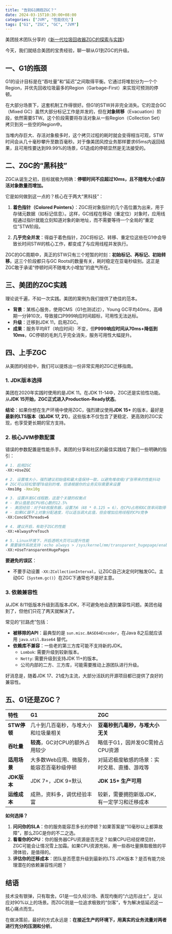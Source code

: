 ```yaml
---
title: "告别G1拥抱ZGC？"
date: 2024-03-15T10:30:00+08:00
categories: ["JVM", "性能优化"]
tags: ["G1", "ZGC", "GC", "JVM"]
---
```


美团技术团队分享的《[新一代垃圾回收器ZGC的探索与实践](https://tech.meituan.com/2020/08/06/new-zgc-practice-in-meituan.html)》

今天，我们就结合美团的宝贵经验，聊一聊从G1到ZGC的升级。

## 一、G1的瓶颈

G1的设计目标是在“吞吐量”和“延迟”之间取得平衡。它通过将堆划分为一个个Region，并优先回收垃圾最多的Region（Garbage-First）来实现可预测的停顿。

在大部分场景下，这套机制工作得很好。但G1的STW并非完全消失。它的混合GC（Mixed GC）虽然大部分标记工作是并发的，但在**对象转移**（Evacuation）阶段，依然需要STW。这个阶段需要将存活对象从一些Region（Collection Set）拷贝到另一些空的Region中。

当堆内存巨大、存活对象极多时，这个拷贝过程的耗时就会变得相当可观，STW时间会从几十毫秒攀升至数百毫秒。对于像美团风控业务那样要求65ms内返回结果，且可用性要达到99.99%的场景，G1造成的停顿显然是无法接受的。

## 二、ZGC的“黑科技”

ZGC从诞生之初，目标就极为明确：**停顿时间不应超过10ms，且不随堆大小或存活对象数量而增加。**

它是如何做到这一点的？核心在于两大“黑科技”：

1.  **着色指针（Colored Pointers）**：ZGC将对象指针的几个高位置为出来，用于存储元数据（如标记信息）。这样，GC线程在移动（重定位）对象时，应用线程通过指针就能立刻知道对象的新地址，而不需要等待一个全局的“重定位”STW阶段。

2.  **几乎完全并发**：得益于着色指针，ZGC将标记、转移、重定位这些在G1中会导致长时间STW的核心工作，都变成了与应用线程并发执行。

ZGC的GC周期中，真正的STW只有三个短暂的时刻：**初始标记、再标记、初始转移**。这三个阶段都只与GC Roots的数量有关，耗时稳定在亚毫秒级别。这正是ZGC敢于承诺“停顿时间不随堆大小增加”的底气所在。

## 三、美团的ZGC实践

理论说千遍，不如一次实践。美团的案例为我们提供了绝佳的范本。

-   **背景**：某核心服务，使用CMS（G1也测试过），Young GC平均40ms，高峰期一分钟10次，导致接口P999响应时间超标，可用性无法达标。
-   **升级**：迁移到JDK 11，启用ZGC。
-   **成果**：服务平均RT（响应时间）不变，但**P999响应时间从70ms+降低到10ms**，GC停顿的毛刺几乎完全消失，服务可用性大幅提升。


## 四、上手ZGC

从美团的经验中，我们可以提炼出一份非常实用的ZGC迁移指南。

### 1. JDK版本选择

美团在2020年实践时使用的是JDK 11。在JDK 11-14中，ZGC还是实验性功能。从**JDK 15开始，ZGC正式进入Production-Ready状态**。

**结论**：如果你想在生产环境中使用ZGC，强烈建议使用**JDK 15+** 的版本，最好是**最新的LTS版本（如JDK 17, 21）**。这些版本不仅包含了更稳定、更高效的ZGC实现，也享受更长期的官方支持。

### 2. 核心JVM参数配置

错误的参数配置是性能杀手。美团的分享和社区的最佳实践给了我们一些明确的指引：

```bash
# 1. 启用ZGC
-XX:+UseZGC

# 2. 设置堆大小，强烈建议初始值和最大值保持一致，以避免堆收缩/扩张带来的性能抖动
# ZGC可以轻松管理TB级别的堆，但请根据你的业务实际需要来设置
-Xms10g -Xmx10g

# 3. 设置并发GC线程数，这是个关键的权衡点
# - 默认值是总CPU核心数的12.5%
# - 美团经验：对于48核服务器，设置为6（48 * 0.125 = 6），在CPU占用和GC效率间取得平衡
# - 如果GC跟不上对象分配速度，可以适当调大此值，但会增加应用线程的CPU竞争
-XX:ConcGCThreads=6

# 4. 建议开启，有助于ZGC的性能
-XX:+AlwaysPreTouch

# 5. Linux环境下，开启透明大页可以提升性能
# 需要操作系统支持：echo always > /sys/kernel/mm/transparent_hugepage/enabled
-XX:+UseTransparentHugePages
```

**要避免的误区**：
-   不要手动设置 `-XX:ZCollectionInterval`，让ZGC自己决定何时触发GC。主动GC（`System.gc()`）在ZGC下通常也不是好主意。

### 3. 依赖兼容性

从JDK 8/11低版本升级到高版本JDK，不可避免地会遇到兼容性问题。美团也碰到了，但他们只花了两天就解决了。

常见的“拦路虎”包括：
-   **被移除的API**：最典型的是 `sun.misc.BASE64Encoder`，在Java 8之后就应该用 `java.util.Base64` 替代。
-   **依赖库不兼容**：一些老的第三方库可能不支持新的JDK。
    -   `Lombok`: 需要升级到较新版本。
    -   `Netty`: 需要升级到支持JDK 11+的版本。
    -   公司内部的二方、三方库，可能需要推动上游团队进行升级。

好消息是，随着JDK 17、21成为主流，大部分活跃的开源项目都已提供了良好的兼容性。

## 五、G1还是ZGC？

| 特性 | G1 | ZGC |
| :--- | :--- | :--- |
| **STW停顿** | 几十到几百毫秒，与堆大小和垃圾量相关 | **亚毫秒到几毫秒，与堆大小无关** |
| **吞吐量** | **较高**，GC对CPU的额外占用较少 | 略低于G1，因并发GC需抢占CPU资源 |
| **适用场景** | 大多数Web应用、微服务，能容忍百毫秒级停顿 | 对延迟极度敏感的场景：实时交易、直播、游戏等 |
| **JDK版本** | JDK 7+，JDK 9+默认 | **JDK 15+ 生产可用** |
| **运维成本** | 成熟，资料多，调优经验丰富 | 较新，需要拥抱新版JDK，有一定学习和迁移成本 |

**如何选择？**

1.  **问问你的SLA**：你的服务能容忍多长的停顿？如果答案是“10毫秒以上都算故障”，那么ZGC是你的不二之选。
2.  **看看你的CPU**：你的服务器CPU资源是否充足？如果CPU已经捉襟见肘，ZGC可能会让情况雪上加霜。如果CPU资源充裕，用一些吞吐量换取极致的平滑体验，是值得的。
3.  **评估你的迁移成本**：团队是否愿意升级到最新的LTS JDK版本？是否有能力处理潜在的依赖兼容性问题？

## 结语

技术没有银弹，只有取舍。G1是一位久经沙场、表现均衡的“六边形战士”，足以应对90%以上的场景。而ZGC则是一位追求极致的“剑客”，专为解决低延迟这一核心痛点而生。

在做决策前，最好的方式永远是：**在接近生产的环境下，用真实的业务流量对两者进行充分的压测和分析**。